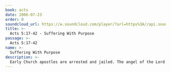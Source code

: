 ```yaml
---
book: acts
date: 2006-07-23
order: 0
soundcloud_url: https://w.soundcloud.com/player/?url=https%3A//api.soundcloud.com/tracks/
title: >-
  Acts 5:17-42 - Suffering With Purpose
passage: >-
  Acts 5:17-42
name: >-
  Suffering With Purpose
description: >-
  Early Church apostles are arrested and jailed. The angel of the Lord releases them. The apostles appear before the Sanhedrin and give witness to Jesus Christ.
---
```


